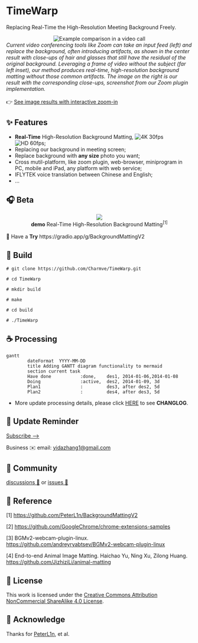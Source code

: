 

# TimeWarp
Replacing Real-Time the High-Resolution Meeting Background Freely. 

<div align="center">
    <img src="https://grail.cs.washington.edu/projects/background-matting-v2/visuals/teaser.jpg" alt="Example comparison in a video call">
</div>
<div class="teaser-caption">
    <i>Current video conferencing tools like Zoom can take an input feed (left) and replace the background, often introducing artifacts, as shown in the center result with close-ups of hair and glasses that still have the residual of the original background. Leveraging a frame of video without the subject (far left inset), our method produces real-time, high-resolution background matting without those common artifacts. The image on the right is our result with the corresponding close-ups, screenshot from our Zoom plugin implementation.</i>
</div>

<br>
👉 <a href="https://grail.cs.washington.edu/projects/background-matting-v2/img_results.html" target="_blank">See image results with interactive zoom-in</a>

## ✨ Features
- <b>Real-Time</b> High-Resolution Background Matting, <img src="https://img.shields.io/badge/4K-30%20FPS-green" alt="4K 30fps"> &nbsp;<img src="https://img.shields.io/badge/HD-60%20FPS-blue" alt="HD 60fps">;
- Replacing our background in meeting screen;
- Replace background with <b>any size</b> photo you want;
- Cross mutil-platform, like zoom plugin, web-browser, miniprogram in PC, mobile and iPad, any platform with web service;
- IFLYTEK voice translation between Chinese and English;
- ...

## 🎧 Beta

<div align="center">
    <img src="https://github.com/PeterL1n/Matting-PyTorch/raw/master/images/teaser.gif?raw=true">
    <br><b>demo</b> Real-Time High-Resolution Background Matting<sup>[1]</sup>
</div>

<br>
🍅 Have a <b>Try</b> https://gradio.app/g/BackgroundMattingV2


## 🔨 Build

```shell
# git clone https://github.com/Charmve/TimeWarp.git

# cd TimeWarp

# mkdir build

# make

# cd build

# ./TimeWarp
```

## ☕ Processing

```mermaid
gantt
        dateFormat  YYYY-MM-DD
        title Adding GANTT diagram functionality to mermaid
        section current task
        Have done           :done,    des1, 2014-01-06,2014-01-08
        Doing               :active,  des2, 2014-01-09, 3d
        Plan1               :         des3, after des2, 5d
        Plan2               :         des4, after des3, 5d
```

- More update processing details, please click [HERE](./docs/Changelog.md) to see <b>CHANGLOG</b>. 

## 🔔 Update Reminder

[Subscribe -->](https://github.com/Charmve/TimeWarp/edit/main/README.md)

Business ✉️ email: yidazhang1@gmail.com

## 🍮 Community
<a href="https://github.com/Charmve/TimeWarp/discussions" target="_blank">discussions 💬</a> or <a href="https://github.com/Charmve/TimeWarp/issues" target="_blank">issues 💭</a>
<!--
## 💖 Sponsors and Backers
<a href="https://opencollective.com/charmve/donate" target="_blank">
  <img src="https://opencollective.com/webpack/donate/button@2x.png?color=blue" width=300 />
</a>
-->
## 🔗 Reference

[1] https://github.com/PeterL1n/BackgroundMattingV2

[2] https://github.com/GoogleChrome/chrome-extensions-samples

[3] BGMv2-webcam-plugin-linux. https://github.com/andreyryabtsev/BGMv2-webcam-plugin-linux

[4] End-to-end Animal Image Matting. Haichao Yu, Ning Xu, Zilong Huang. https://github.com/JizhiziLi/animal-matting

## 📜 License

This work is licensed under the [Creative Commons Attribution NonCommercial ShareAlike 4.0 License](https://creativecommons.org/licenses/by-nc-sa/4.0/legalcode).

## 💝 Acknowledge

Thanks for [PeterL1n](https://github.com/PeterL1n), et al. 
